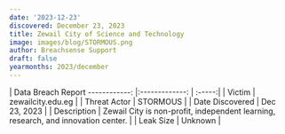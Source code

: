 ```yaml
---
date: '2023-12-23'
discovered: December 23, 2023
title: Zewail City of Science and Technology
image: images/blog/STORMOUS.png
author: Breachsense Support
draft: false
yearmonths: 2023/december
---
```



| Data Breach Report
------------:     |:-------------:    | :-----:|
| Victim      | zewailcity.edu.eg      | 
| Threat Actor      | STORMOUS      | 
| Date Discovered      | Dec 23, 2023      | 
| Description      | Zewail City is non-profit, independent learning, research, and innovation center.      | 
| Leak Size      | Unknown      | 

